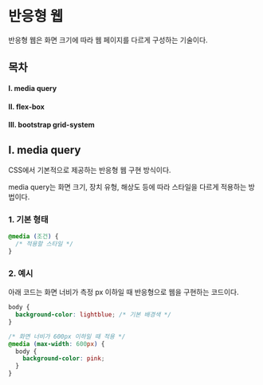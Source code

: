 # 반응형 웹
반응형 웹은 화면 크기에 따라 웹 페이지를 다르게 구성하는 기술이다.

## 목차

#### I. media query
#### II. flex-box
#### III. bootstrap grid-system

## I. media query
CSS에서 기본적으로 제공하는 반응형 웹 구현 방식이다.

media query는 화면 크기, 장치 유형, 해상도 등에 따라 스타일을 다르게 적용하는 방법이다.

### 1. 기본 형태
```css
@media (조건) {
  /* 적용할 스타일 */
}
```

### 2. 예시
아래 코드는 화면 너비가 측정 px 이하일 때 반응형으로 웹을 구현하는 코드이다.

```css
body {
  background-color: lightblue; /* 기본 배경색 */
}

/* 화면 너비가 600px 이하일 때 적용 */
@media (max-width: 600px) {
  body {
    background-color: pink;
  }
}

```